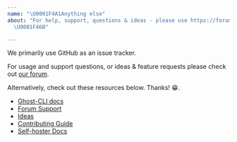 ```yaml
---
name: "\U0001F4A1Anything else"
about: "For help, support, questions & ideas - please use https://forum.ghost.org
  \U0001F46B"

---
```


We primarily use GitHub as an issue tracker.

For usage and support questions, or ideas & feature requests please check out [our forum](https://forum.ghost.org).

Alternatively, check out these resources below. Thanks! 😁.

- [Ghost-CLI docs](https://ghost.org/docs/ghost-cli/)
- [Forum Support](https://forum.ghost.org/c/help)
- [Ideas](https://forum.ghost.org/c/Ideas)
- [Contributing Guide](https://ghost.org/docs/contributing/)
- [Self-hoster Docs](https://ghost.org/docs/install/ubuntu/)
